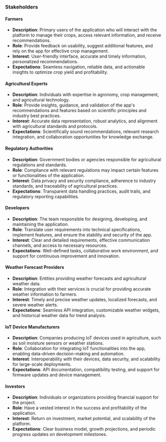 ### Stakeholders

#### Farmers
- **Description**: Primary users of the application who will interact with the platform to manage their crops, access relevant information, and receive recommendations.
- **Role**: Provide feedback on usability, suggest additional features, and rely on the app for effective crop management.
- **Interest**: User-friendly interface, accurate and timely information, personalized recommendations.
- **Expectations**: Seamless navigation, reliable data, and actionable insights to optimize crop yield and profitability.

#### Agricultural Experts
- **Description**: Individuals with expertise in agronomy, crop management, and agricultural technology.
- **Role**: Provide insights, guidance, and validation of the app's recommendations and features based on scientific principles and industry best practices.
- **Interest**: Accurate data representation, robust analytics, and alignment with agricultural standards and protocols.
- **Expectations**: Scientifically sound recommendations, relevant research integration, and collaboration opportunities for knowledge exchange.

#### Regulatory Authorities
- **Description**: Government bodies or agencies responsible for agricultural regulations and standards.
- **Role**: Compliance with relevant regulations may impact certain features or functionalities of the application.
- **Interest**: Data privacy and security compliance, adherence to industry standards, and traceability of agricultural practices.
- **Expectations**: Transparent data handling practices, audit trails, and regulatory reporting capabilities.

#### Developers
- **Description**: The team responsible for designing, developing, and maintaining the application.
- **Role**: Translate user requirements into technical specifications, implement features, and ensure the stability and security of the app.
- **Interest**: Clear and detailed requirements, effective communication channels, and access to necessary resources.
- **Expectations**: Well-defined tasks, collaborative work environment, and support for continuous improvement and innovation.

#### Weather Forecast Providers
- **Description**: Entities providing weather forecasts and agricultural weather data.
- **Role**: Integration with their services is crucial for providing accurate weather information to farmers.
- **Interest**: Timely and precise weather updates, localized forecasts, and severe weather alerts.
- **Expectations**: Seamless API integration, customizable weather widgets, and historical weather data for trend analysis.

#### IoT Device Manufacturers
- **Description**: Companies producing IoT devices used in agriculture, such as soil moisture sensors or weather stations.
- **Role**: Collaboration for integrating IoT functionalities into the app, enabling data-driven decision-making and automation.
- **Interest**: Interoperability with their devices, data security, and scalability for large-scale deployments.
- **Expectations**: API documentation, compatibility testing, and support for firmware updates and device management.

#### Investors
- **Description**: Individuals or organizations providing financial support for the project.
- **Role**: Have a vested interest in the success and profitability of the application.
- **Interest**: Return on investment, market potential, and scalability of the platform.
- **Expectations**: Clear business model, growth projections, and periodic progress updates on development milestones.

